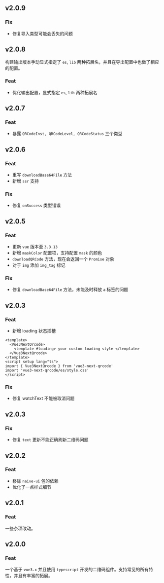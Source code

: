 ## v2.0.9

### Fix

- 修复导入类型可能会丢失的问题

## v2.0.8

构建输出版本手动显式指定了 `es`, `lib` 两种拓展名，并且在导出配置中也做了相应的配置。

### Feat

- 优化输出配置，显式指定 `es`, `lib` 两种拓展名

## v2.0.7

### Feat

- 暴露 `QRCodeInst, QRCodeLevel, QRCodeStatus` 三个类型

## v2.0.6

### Feat

- 重写 `downloadBase64File` 方法
- 新增 `ssr` 支持

### Fix

- 修复 `onSuccess` 类型错误

## v2.0.5

### Feat

- 更新 `vue` 版本至 `3.3.13`
- 新增 `maskColor` 配置项，支持配置 `mask` 的颜色
- `downloadQRCode` 方法，现在会返回一个 `Promise` 对象
- 对于 `img` 添加 `img_tag` 标记

### Fix

- 修复 `downloadBase64File` 方法，未能及时释放 `a` 标签的问题

## v2.0.3

### Feat

- 新增 loading 状态插槽

```vue
<template>
  <Vue3NextQrcode>
    <template #loading> your custom loading style </template>
  </Vue3NextQrcode>
</template>
<script setup lang="ts">
import { Vue3NextQrcode } from 'vue3-next-qrcode'
import 'vue3-next-qrcode/es/style.css'
</script>
```

### Fix

- 修复 watchText 不能被取消问题

## v2.0.3

### Fix

- 修复 `text` 更新不能正确刷新二维码问题

## v2.0.2

### Feat

- 移除 `naive-ui` 包的依赖
- 优化了一点样式细节

## v2.0.1

### Feat

一些杂项改动。

## v2.0.0

### Feat

一个基于 `vue3.x` 并且使用 `typescript` 开发的二维码组件。支持常见的所有特性，并且有丰富的拓展。
